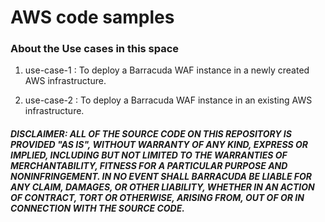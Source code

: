# AWS code samples

### About the Use cases in this space

1. use-case-1 : To deploy a Barracuda WAF instance in a newly created AWS infrastructure.

2. use-case-2 : To deploy a Barracuda WAF instance in an existing AWS infrastructure.

##### DISCLAIMER: ALL OF THE SOURCE CODE ON THIS REPOSITORY IS PROVIDED "AS IS", WITHOUT WARRANTY OF ANY KIND, EXPRESS OR IMPLIED, INCLUDING BUT NOT LIMITED TO THE WARRANTIES OF MERCHANTABILITY, FITNESS FOR A PARTICULAR PURPOSE AND NONINFRINGEMENT. IN NO EVENT SHALL BARRACUDA BE LIABLE FOR ANY CLAIM, DAMAGES, OR OTHER LIABILITY, WHETHER IN AN ACTION OF CONTRACT, TORT OR OTHERWISE, ARISING FROM, OUT OF OR IN CONNECTION WITH THE SOURCE CODE.




